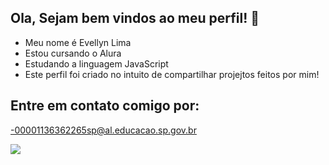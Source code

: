 ## Ola, Sejam bem vindos ao meu perfil! 👋

- Meu nome é Evellyn Lima
- Estou cursando o Alura
- Estudando a linguagem JavaScript
- Este perfil foi criado no intuito de compartilhar projejtos feitos por mim!

## Entre em contato comigo por:
 -00001136362265sp@al.educacao.sp.gov.br

![](https://media1.tenor.com/m/x1dYnqeehLAAAAAC/stitch-sad-sad-stitch.gif)
